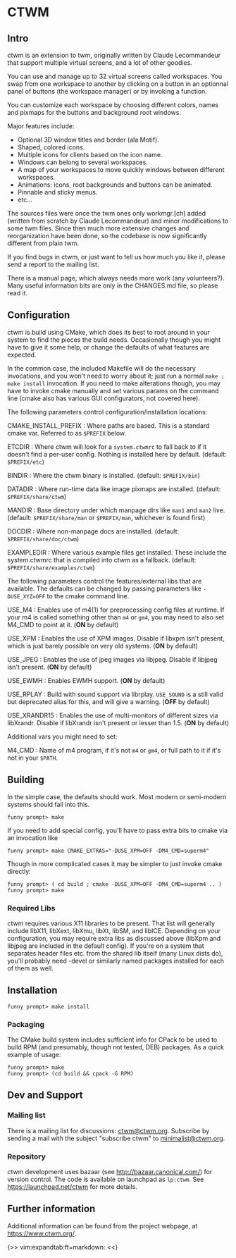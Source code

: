 # CTWM

## Intro

ctwm is an extension to twm, originally written by Claude Lecommandeur
that support multiple virtual screens, and a lot of other goodies.

You can use and manage up to 32 virtual screens called workspaces.  You
swap from one workspace to another by clicking on a button in an
optionnal panel of buttons (the workspace manager) or by invoking a
function.

You can customize each workspace by choosing different colors, names and
pixmaps for the buttons and background root windows.

Major features include:

* Optional 3D window titles and border (ala Motif).
* Shaped, colored icons.
* Multiple icons for clients based on the icon name.
* Windows can belong to several workspaces.
* A map of your workspaces to move quickly windows between
   different workspaces.
* Animations: icons, root backgrounds and buttons can be animated.
* Pinnable and sticky menus.
* etc...

The sources files were once the twm ones only workmgr.[ch] added (written
from scratch by Claude Lecommandeur) and minor modifications to some twm
files.  Since then much more extensive changes and reorganization have
been done, so the codebase is now significantly different from plain twm.

If you find bugs in ctwm, or just want to tell us how much you like it,
please send a report to the mailing list.

There is a manual page, which always needs more work (any volunteers?).
Many useful information bits are only in the CHANGES.md file, so please
read it.


## Configuration

ctwm is build using CMake, which does its best to root around in your
system to find the pieces the build needs.  Occasionally though you might
have to give it some help, or change the defaults of what features are
expected.

In the common case, the included Makefile will do the necessary
invocations, and you won't need to worry about it; just run a normal
`make ; make install` invocation.  If you need to make alterations
though, you may have to invoke cmake manually and set various params on
the command line (cmake also has various GUI configurators, not covered
here).

The following parameters control configuration/installation locations:

CMAKE_INSTALL_PREFIX
:       Where paths are based.  This is a standard cmake var.  Referred
        to as `$PREFIX` below.

ETCDIR
:       Where ctwm will look for a `system.ctwmrc` to fall back to if it
        doesn't find a per-user config.  Nothing is installed here by
        default.
        (default: `$PREFIX/etc`)

BINDIR
:       Where the ctwm binary is installed.
        (default: `$PREFIX/bin`)

DATADIR
:       Where run-time data like image pixmaps are installed.
        (default: `$PREFIX/share/ctwm`)

MANDIR
:       Base directory under which manpage dirs like `man1` and `man2`
        live.
        (default: `$PREFIX/share/man` or `$PREFIX/man`, whichever is
        found first)

DOCDIR
:       Where non-manpage docs are installed.
        (default: `$PREFIX/share/doc/ctwm`)

EXAMPLEDIR
:       Where various example files get installed.  These include the
        system.ctwmrc that is compiled into ctwm as a fallback.
        (default: `$PREFIX/share/examples/ctwm`)


The following parameters control the features/external libs that are
available.  The defaults can be changed by passing parameters like
`-DUSE_XYZ=OFF` to the cmake command line.

USE_M4
:       Enables use of m4(1) for preprocessing config files at runtime.
        If your m4 is called something other than `m4` or `gm4`, you may
        need to also set M4_CMD to point at it.
        (**ON** by default)

USE_XPM
:       Enables the use of XPM images.  Disable if libxpm isn't present,
        which is just barely possible on very old systems.
        (**ON** by default)

USE_JPEG
:       Enables the use of jpeg images via libjpeg.  Disable if libjpeg
        isn't present.
        (**ON** by default)

USE_EWMH
:       Enables EWMH support.
        (**ON** by default)

USE_RPLAY
:       Build with sound support via librplay.  `USE_SOUND` is a still
        valid but deprecated alias for this, and will give a warning.
        (**OFF** by default)

USE_XRANDR15
:       Enables the use of multi-monitors of different sizes via
        libXrandr.  Disable if libXrandr isn't present or lesser than 1.5.
        (**ON** by default)


Additional vars you might need to set:

M4_CMD
:       Name of m4 program, if it's not `m4` or `gm4`, or full path to it
        if it's not in your `$PATH`.


## Building

In the simple case, the defaults should work.  Most modern or semi-modern
systems should fall into this.

    funny prompt> make

If you need to add special config, you'll have to pass extra bits to
cmake via an invocation like

    funny prompt> make CMAKE_EXTRAS="-DUSE_XPM=OFF -DM4_CMD=superm4"

Though in more complicated cases it may be simpler to just invoke cmake
directly:

    funny prompt> ( cd build ; cmake -DUSE_XPM=OFF -DM4_CMD=superm4 .. )
    funny prompt> make

### Required Libs

ctwm requires various X11 libraries to be present.  That list will
generally include libX11, libXext, libXmu, libXt, libSM, and libICE.
Depending on your configuration, you may require extra libs as discussed
above (libXpm and libjpeg are included in the default config).  If you're
on a system that separates header files etc. from the shared lib itself
(many Linux dists do), you'll probably need -devel or similarly named
packages installed for each of them as well.



## Installation

    funny prompt> make install

### Packaging

The CMake build system includes sufficient info for CPack to be used to
build RPM (and presumably, though not tested, DEB) packages.  As a quick
example of usage:

    funny prompt> make
    funny prompt> (cd build && cpack -G RPM)


## Dev and Support

### Mailing list

There is a mailing list for discussions: <ctwm@ctwm.org>.  Subscribe by
sending a mail with the subject "subscribe ctwm" to
<minimalist@ctwm.org>.

### Repository

ctwm development uses bazaar (see <http://bazaar.canonical.com/>) for
version control.  The code is available on launchpad as `lp:ctwm`.  See
<https://launchpad.net/ctwm> for more details.


## Further information

Additional information can be found from the project webpage, at
<https://www.ctwm.org/>.


{>>
 vim:expandtab:ft=markdown:
<<}
